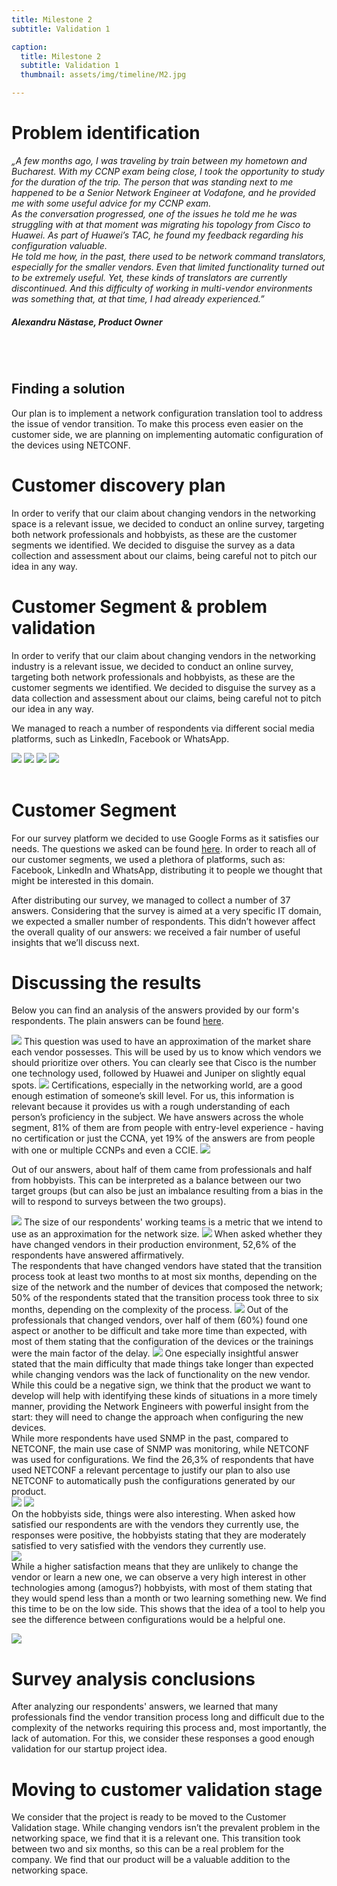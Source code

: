 ```yaml
---
title: Milestone 2
subtitle: Validation 1

caption:
  title: Milestone 2
  subtitle: Validation 1
  thumbnail: assets/img/timeline/M2.jpg

---
```


# Problem identification

<em>„A few months ago, I was traveling by train between my hometown and Bucharest. With my CCNP exam being close, I took the opportunity to study for the duration of the trip. The person that was standing next to me happened to be a Senior Network Engineer at Vodafone, and he provided me with some useful advice for my CCNP exam.</em><br>
<em>As the conversation progressed, one of the issues he told me he was struggling with at that moment was migrating his topology from Cisco to Huawei. As part of Huawei’s TAC, he found my feedback regarding his configuration valuable.</em><br>
<em>He told me how, in the past, there used to be network command translators, especially for the smaller vendors. Even that limited functionality turned out to be extremely useful. Yet, these kinds of translators are currently discontinued. And this difficulty of working in multi-vendor environments was something that, at that time, I had already experienced.”</em>
<h5>Alexandru Năstase, Product Owner</h5><br><br>



## Finding a solution


Our plan is to implement a network configuration translation tool to address the issue of vendor transition. To make this process even easier on the customer side, we are planning on implementing automatic configuration of the devices using NETCONF.

# Customer discovery plan


In order to verify that our claim about changing vendors in the networking space is a relevant issue, we decided to conduct an online survey, targeting both network professionals and hobbyists, as these are the customer segments we identified. We decided to disguise the survey as a data collection and assessment about our claims, being careful not to pitch our idea in any way.

# Customer Segment & problem validation

In order to verify that our claim about changing vendors in the networking industry is a relevant issue, we decided to conduct an online survey, targeting both network professionals and hobbyists, as these are the customer segments we identified. We decided to disguise the survey as a data collection and assessment about our claims, being careful not to pitch our idea in any way.

We managed to reach a number of respondents via different social media platforms, such as LinkedIn, Facebook or WhatsApp.

<div class = "Mycontainer"> 
    <img class = "screenshots" src="assets/img/proof/Alex_Facebook.png">
    <img class = "screenshots" src="assets/img/proof/Alex_Linkedin.png">
    <img class = "screenshots" src="assets/img/proof/linkedin.PNG">
    <img class = "screenshots8" src="assets/img/proof/whatsapp.PNG">
</div><br>

# Customer Segment 

For our survey platform we decided to use Google Forms as it satisfies our needs. The questions we asked can be found <a href = "https://forms.gle/NtaNibz5MrkmYVRi9" target="_blank">here</a>. In order to reach all of our customer segments, we used a plethora of platforms, such as: Facebook, LinkedIn and WhatsApp, distributing it to people we thought that might be interested in this domain.

After distributing our survey, we managed to collect a number of 37 answers. Considering that the survey is aimed at a very specific IT domain, we expected a smaller number of respondents. This didn’t however affect the overall quality of our answers: we received a fair number of useful insights that we’ll discuss next.

# Discussing the results
Below you can find an analysis of the answers provided by our form's respondents. The plain answers can be found <a href="https://docs.google.com/spreadsheets/d/1iFS3vL05lR2ij8GXKsBvtCh1oeYSta3hTrJatOAoLP0/edit?usp=sharing" target="_blank">here</a>.

<img class="center" src = "assets/img/results/res1.JPG">
 This question was used to have an approximation of the market share each vendor possesses. This will be used by us to know which vendors we should prioritize over others. You can clearly see that Cisco is the number one technology used, followed by Huawei and Juniper on slightly equal spots.

 

 <img class = "center" src = "assets/img/results/res2.JPG">
 Certifications, especially in the networking world, are a good enough estimation of someone’s skill level. For us, this information is relevant because it provides us with a rough understanding of each person’s proficiency in the subject. We have answers across the whole segment, 81% of them are from people with entry-level experience - having no certification or just the CCNA, yet 19% of the answers are from people with one or multiple CCNPs and even a CCIE. 
 
 

 <img class = "center" src = "assets/img/results/res3.JPG">
 
Out of our answers, about half of them came from professionals and half from hobbyists. This can be interpreted as a balance between our two target groups (but can also be just an imbalance resulting from a bias in the will to respond to surveys between the two groups).

 

 <img class = "center" src = "assets/img/results/res4.JPG">
The size of our respondents' working teams is a metric that we intend to use as an approximation for the network size. 

 

 <img class = "center" src = "assets/img/results/res5.JPG">
When asked whether they have changed vendors in their production environment, 52,6% of the respondents have answered affirmatively. <br>
The respondents that have changed vendors have stated that the transition process took at least two months to at most six months, depending on the size of the network and the number of devices that composed the network; 50% of the respondents stated that the transition process took three to six months, depending on the complexity of the process.

 

 <img class = "center" src = "assets/img/results/res6.JPG">
Out of the professionals that changed vendors, over half of them (60%) found one aspect or another to be difficult and take more time than expected, with most of them stating that the configuration of the devices or the trainings were the main factor of the delay.

 

 <img class = "center" src = "assets/img/results/res7.JPG">
One especially insightful answer stated that the main difficulty that made things take longer than expected while changing vendors was the lack of functionality on the new vendor. While this could be a negative sign, we think that the product we want to develop will help with identifying these kinds of situations in a more timely manner, providing the Network Engineers with powerful insight from the start: they will need to change the approach when configuring the new devices.<br>
While more respondents have used SNMP in the past, compared to NETCONF, the main use case of SNMP was monitoring, while NETCONF was used for configurations. We find the 26,3% of respondents that have used NETCONF a relevant percentage to justify our plan to also use NETCONF to automatically push the configurations generated by our product.


 
<div class="Mycontainer">
 <img class = "centerRes8" src = "assets/img/results/res8_1.JPG">
 <img class = "centerRes8" src = "assets/img/results/res8_2.JPG">
</div>
On the hobbyists side, things were also interesting. When asked how satisfied our respondents are with the vendors they currently use, the responses were positive, the hobbyists stating that they are moderately satisfied to very satisfied with the vendors they currently use.

 
<div>
<img class = "center" src = "assets/img/results/res9.JPG">
</div>
While a higher satisfaction means that they are unlikely to change the vendor or learn a new one, we can observe a very high interest in other technologies among (amogus?) hobbyists, with most of them stating that they would spend less than a month or two learning something new. We find this time to be on the low side. This shows that the idea of a tool to help you see the difference between configurations would be a helpful one.
  

 <img class = "center" src = "assets/img/results/res10.JPG"><br>

# Survey analysis conclusions
After analyzing our respondents' answers, we learned that many professionals find the vendor transition process long and difficult due to the complexity of the networks requiring this process and, most importantly, the lack of automation. For this, we consider these responses a good enough validation for our startup project idea.

# Moving to customer validation stage
We consider that the project is ready to be moved to the Customer Validation stage. While changing vendors isn’t the prevalent problem in the networking space, we find that it is a relevant one. This transition took between two and six months, so this can be a real problem for the company. We find that our product will be a valuable addition to the networking space.
